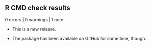 ## R CMD check results

0 errors | 0 warnings | 1 note

* This is a new release.

* The package has been available on GitHub for some time, though.
